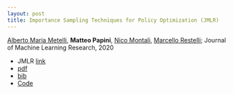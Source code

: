 ```yaml
---
layout: post
title: Importance Sampling Techniques for Policy Optimization (JMLR)
---
```


[Alberto Maria Metelli][5], **Matteo Papini**, [Nico Montali][6], [Marcello Restelli][7]; Journal of Machine Learning Research, 2020

* JMLR [link][1]
* [pdf][2]
* [bib][3]
* [Code][4]

[1]:http://jmlr.org/papers/v21/20-124.html
[2]:http://jmlr.org/papers/volume21/20-124/20-124.pdf
[3]:http://jmlr.org/papers/v21/20-124.bib
[4]:https://github.com/T3p/baselines
[5]:https://albertometelli.github.io/
[6]:https://www.linkedin.com/in/nicomon24/?originalSubdomain=it
[7]:https://restelli.faculty.polimi.it/MyWebSite/index.shtml
